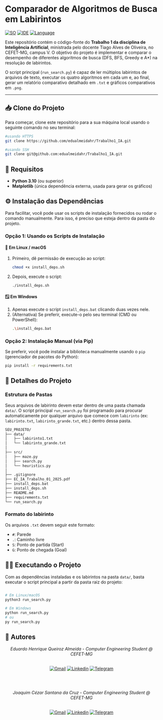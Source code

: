 # Comparador de Algoritmos de Busca em Labirintos
[![SO][Ubuntu-badge]][Ubuntu-url]
[![IDE][vscode-badge]][vscode-url]
[![Language][python-badge]][python-url]

Este repositório contém o código-fonte do **Trabalho 1 da disciplina de Inteligência Artificial**, ministrada pelo docente Tiago Alves de Oliveira, no CEFET-MG, campus V. O objetivo do projeto é implementar e comparar o desempenho de diferentes algoritmos de busca (DFS, BFS, Greedy e A*) na resolução de labirintos.

O script principal (`run_search.py`) é capaz de ler múltiplos labirintos de arquivos de texto, executar os quatro algoritmos em cada um e, ao final, gerar um relatório comparativo detalhado em `.txt` e gráficos comparativos em `.png`.

---


## 📥 Clone do Projeto

Para começar, clone este repositório para a sua máquina local usando o seguinte comando no seu terminal:

```bash
#usando HTTPS
git clone https://github.com/edualmeidahr/Trabalho1_IA.git

#usando SSH
git clone git@github.com:edualmeidahr/Trabalho1_IA.git
```
## 🚀 Requisitos

* **Python 3.10** (ou superior)
* **Matplotlib** (única dependência externa, usada para gerar os gráficos)




## ⚙️ Instalação das Dependências

Para facilitar, você pode usar os scripts de instalação fornecidos ou rodar o comando manualmente. Para isso, é preciso que esteja dentro da pasta do projeto.

### Opção 1: Usando os Scripts de Instalação

#### 🐧 Em Linux / macOS

1.  Primeiro, dê permissão de execução ao script:
    ```bash
    chmod +x install_deps.sh
    ```
2.  Depois, execute o script:
    ```bash
    ./install_deps.sh
    ```

#### 🪟 Em Windows

1.  Apenas execute o script `install_deps.bat` clicando duas vezes nele.
2.  (Alternativa) Se preferir, execute-o pelo seu terminal (CMD ou PowerShell):
    ```bash
    .\install_deps.bat
    ```

### Opção 2: Instalação Manual (via Pip)

Se preferir, você pode instalar a biblioteca manualmente usando o `pip` (gerenciador de pacotes do Python):

```bash
pip install -r requirements.txt
```

## 📂 Detalhes do Projeto

### Estrutura de Pastas

Seus arquivos de labirinto devem estar dentro de uma pasta chamada `data/`. O script principal `run_search.py` foi programado para procurar automaticamente por qualquer arquivo que comece com `labirinto` (ex: `labirinto.txt`, `labirinto_grande.txt`, etc.) dentro dessa pasta.

``` Markdown
SEU_PROJETO/
├── data/
│   ├── labirinto1.txt
│   └── labirinto_grande.txt
│
├── src/
│   ├── maze.py
│   ├── search.py
│   └── heuristics.py
│
├── .gitignore
├── EC_IA_Trabalho_01_2025.pdf
├── install_deps.bat
├── install_deps.sh
├── README.md
├── requirements.txt
└── run_search.py


```

### Formato do labirinto

Os arquivos `.txt` devem seguir este formato: 

- `#`: Parede
- `.`: Caminho livre
- `S`: Ponto de partida (Start)
- `G`: Ponto de chegada (Goal)

## 🏃‍♂️ Executando o Projeto

Com as dependências instaladas e os labirintos na pasta `data/`, basta executar o script principal a partir da pasta raiz do projeto:

```Bash

# Em Linux/macOS
python3 run_search.py

# Em Windows
python run_search.py
# ou
py run_search.py

```

## 📨 Autores

<div align="center">
<i>Eduardo Henrique Queiroz Almeida - Computer Engineering Student @ CEFET-MG</i>
<br><br>

[![Gmail][gmail-badge]][gmail-autor1]
[![Linkedin][linkedin-badge]][linkedin-autor1]
[![Telegram][telegram-badge]][telegram-autor1]

<br><br>


<i>Joaquim Cézar Santana da Cruz - Computer Engineering Student @ CEFET-MG</i>
<br><br>

[![Gmail][gmail-badge]][gmail-autor4]
[![Linkedin][linkedin-badge]][linkedin-autor4]
[![Telegram][telegram-badge]][telegram-autor4]


</div>

[linkedin-badge]: https://img.shields.io/badge/-LinkedIn-0077B5?style=for-the-badge&logo=Linkedin&logoColor=white
[telegram-badge]: https://img.shields.io/badge/Telegram-2CA5E0?style=for-the-badge&logo=telegram&logoColor=white
[gmail-badge]: https://img.shields.io/badge/-Gmail-D14836?style=for-the-badge&logo=Gmail&logoColor=white

[linkedin-autor1]: https://www.linkedin.com/in/eduardo-henrique-queiroz-almeida-61378a124/
[telegram-autor1]: https://t.me
[gmail-autor1]: mailto:eduardohenriquecruzeiro123@gmail.com

[linkedin-autor4]: https://www.linkedin.com/in/joaquim-cruz-b760bb350/
[telegram-autor4]: https://t.me/
[gmail-autor4]: mailto:joaquimcezar930@gmail.com

[ubuntu-badge]: https://img.shields.io/badge/Ubuntu-E95420?style=for-the-badge&logo=ubuntu&logoColor=white
[Ubuntu-url]: https://ubuntu.com/
[vscode-badge]: https://img.shields.io/badge/Visual%20Studio%20Code-0078d7.svg?style=for-the-badge&logo=visual-studio-code&logoColor=white
[vscode-url]: https://code.visualstudio.com/docs/?dv=linux64_deb
[make-badge]: https://img.shields.io/badge/_-MAKEFILE-427819.svg?style=for-the-badge
[make-url]: https://www.gnu.org/software/make/manual/make.html
[python-badge]: https://img.shields.io/badge/python-3670A0?style=for-the-badge&logo=python&logoColor=ffdd54
[python-url]: https://www.python.org/



